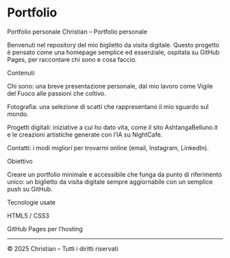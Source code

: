 # Portfolio
Portfolio personale
Christian – Portfolio personale

Benvenuti nel repository del mio biglietto da visita digitale. Questo progetto è pensato come una homepage semplice ed essenziale, ospitata su GitHub Pages, per raccontare chi sono e cosa faccio.

Contenuti

Chi sono: una breve presentazione personale, dal mio lavoro come Vigile del Fuoco alle passioni che coltivo.

Fotografia: una selezione di scatti che rappresentano il mio sguardo sul mondo.

Progetti digitali: iniziative a cui ho dato vita, come il sito AshtangaBelluno.it e le creazioni artistiche generate con l’IA su NightCafe.

Contatti: i modi migliori per trovarmi online (email, Instagram, LinkedIn).


Obiettivo

Creare un portfolio minimale e accessibile che funga da punto di riferimento unico: un biglietto da visita digitale sempre aggiornabile con un semplice push su GitHub.

Tecnologie usate

HTML5 / CSS3

GitHub Pages per l’hosting




---

© 2025 Christian – Tutti i diritti riservati


